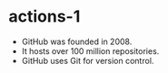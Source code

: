 # actions-1
- GitHub was founded in 2008.
- It hosts over 100 million repositories.
- GitHub uses Git for version control.